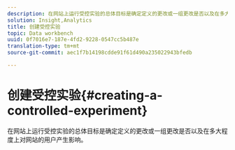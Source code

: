 ```yaml
---
description: 在网站上运行受控实验的总体目标是确定定义的更改或一组更改是否以及在多大程度上对网站的用户产生影响。
solution: Insight,Analytics
title: 创建受控实验
topic: Data workbench
uuid: 0f7016e7-187e-4fd2-9228-0547cc5b487e
translation-type: tm+mt
source-git-commit: aec1f7b14198cdde91f61d490a235022943bfedb

---
```



# 创建受控实验{#creating-a-controlled-experiment}

在网站上运行受控实验的总体目标是确定定义的更改或一组更改是否以及在多大程度上对网站的用户产生影响。

